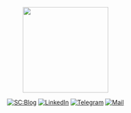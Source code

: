 <div id="header" align="center">
  <a href="https://sertan.dev"><img src="https://media.giphy.com/media/sQbnLoPizedqPIaq52/giphy-downsized.gif" width="200"/></a>
  
  [![SC:Blog](https://img.shields.io/badge/SC:Blog-000?logo=ghost&logoColor=yellow)](https://blog.sertan.dev)
  [![LinkedIn](https://custom-icon-badges.demolab.com/badge/LinkedIn-0A66C2?logo=linkedin-white&logoColor=fff)](https://www.linkedin.com/in/sertanc/)
  [![Telegram](https://img.shields.io/badge/Telegram-2CA5E0?logo=telegram&logoColor=white)](https://t.me/cpsertan)
  [![Mail](https://img.shields.io/badge/Mail-purple?logo=gmail&logoColor=white)](mailto:sertan@cpolat.com)
</div>
